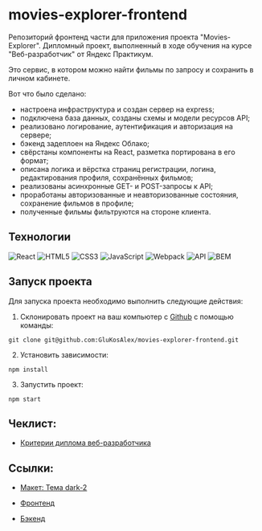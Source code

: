 # movies-explorer-frontend

Репозиторий фронтенд части для приложения проекта "Movies-Explorer". Дипломный проект, выполненный в ходе обучения на курсе "Веб-разработчик" от Яндекс Практикум.

Это сервис, в котором можно найти фильмы по запросу и сохранить в личном кабинете.

Вот что было сделано:

- настроена инфраструктура и создан сервер на express;
- подключена база данных, созданы схемы и модели ресурсов API;
- реализовано логирование, аутентификация и авторизация на сервере;
- бэкенд задеплоен на Яндекс Облако;
- свёрстаны компоненты на React, разметка портирована в его формат;
- описана логика и вёрстка страниц регистрации, логина, редактирования профиля, сохранённых фильмов;
- реализованы асинхронные GET- и POST-запросы к API;
- проработаны авторизованные и неавторизованные состояния, сохранение фильмов в профиле;
- полученные фильмы фильтруются на стороне клиента.

## Технологии

![React](https://img.shields.io/badge/-React-61daf8?logo=react&logoColor=black)
![HTML5](https://img.shields.io/badge/-HTML5-e34f26?logo=html5&logoColor=white)
![CSS3](https://img.shields.io/badge/-CSS3-1572b6?logo=css3&logoColor=white)
![JavaScript](https://img.shields.io/badge/-JavaScript-f7df1e?logo=javaScript&logoColor=black)
![Webpack](https://img.shields.io/badge/-Webpack-99d6f8?logo=webpack&logoColor=black)
![API](https://img.shields.io/badge/-api-yellow)
![BEM](https://img.shields.io/badge/-BEM-yellowgreen)

## Запуск проекта

Для запуска проекта необходимо выполнить следующие действия:

1. Склонировать проект на ваш компьютер с [Github](https://github.com/GluKosAlex/movies-explorer-frontend) с помощью команды:

```
git clone git@github.com:GluKosAlex/movies-explorer-frontend.git
```

2. Установить зависимости:

```
npm install
```

3. Запустить проект:

```
npm start
```

## Чеклист:

- [Критерии диплома веб-разработчика](https://code.s3.yandex.net/web-developer/static/new-program/web-diploma-criteria-2.0/index.html)

## Ссылки:

- [Макет: Тема dark-2](https://www.figma.com/file/rqCkosSFnF0PVpaBdiTFSh/Дипломный-проект-dark-2?type=design&node-id=1-7266&mode=design)

- [Фронтенд](glukosmovies.nomoredomainsmonster.ru)

- [Бэкенд](api.glukosmovies.nomoredomainsmonster.ru)
